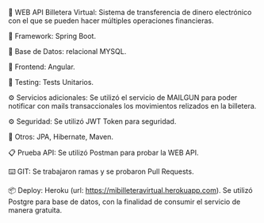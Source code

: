 🚀 WEB API Billetera Virtual: Sistema de transferencia de dinero electrónico con el que se pueden hacer múltiples operaciones financieras.

🚀 Framework: Spring Boot.

🚀 Base de Datos: relacional MYSQL.

🚀 Frontend: Angular.

🔧 Testing: Tests Unitarios.

⚙️ Servicios adicionales: Se utilizó el servicio de MAILGUN para poder notificar con mails transaccionales los movimientos relizados en la billetera.

⚙️ Seguridad: Se utilizó JWT Token para seguridad.

🔧 Otros: JPA, Hibernate, Maven.

📋 Prueba API: Se utilizó Postman para probar la WEB API.

⌨️ GIT: Se trabajaron ramas y se probaron Pull Requests.

📦 Deploy: Heroku (url: https://mibilleteravirtual.herokuapp.com). Se utilizó Postgre para base de datos, con la finalidad de consumir el servicio de manera gratuita.
